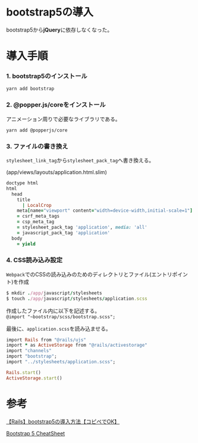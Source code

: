 # bootstrap5の導入

bootstrap5から**jQuery**に依存しなくなった。

# 導入手順

### 1. bootstrap5のインストール

`yarn add bootstrap`

### 2. @popper.js/coreをインストール

アニメーション周りで必要なライブラリである。

`yarn add @popperjs/core`

### 3. ファイルの書き換え

`stylesheet_link_tag`から`stylesheet_pack_tag`へ書き換える。  

(app/views/layouts/application.html.slim)
```ruby
doctype html
html
  head
    title
      | LocalCrop
    meta[name="viewport" content="width=device-width,initial-scale=1"]
    = csrf_meta_tags
    = csp_meta_tag
    = stylesheet_pack_tag 'application', media: 'all'
    = javascript_pack_tag 'application'
  body
    = yield
```

### 4. CSS読み込み設定

`Webpack`でのCSSの読み込みのためのディレクトリとファイル(エントリポイント)を作成
```ruby
$ mkdir ./app/javascript/stylesheets
$ touch ./app/javascript/stylesheets/application.scss
```
作成したファイル内に以下を記述する。  
`@import "~bootstrap/scss/bootstrap.scss";`

最後に、`application.scss`を読み込ませる。
```ruby
import Rails from "@rails/ujs"
import * as ActiveStorage from "@rails/activestorage"
import "channels"
import "bootstrap";
import "../stylesheets/application.scss";

Rails.start()
ActiveStorage.start()
```

# 参考

[【Rails】bootstrap5の導入方法【コピペでOK】](https://blog.to-ko-s.com/install-bootstrap5/)

[Bootstrap 5 CheatSheet](https://bootstrap-cheatsheet.themeselection.com/)
